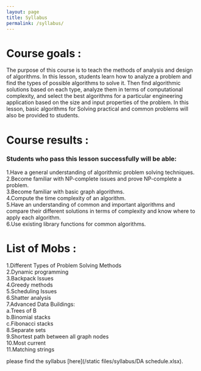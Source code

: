 ```yaml
---
layout: page
title: Syllabus
permalink: /syllabus/
---
```


<h1>Course goals :</h1>
The purpose of this course is to teach the methods of analysis and design of algorithms. In this lesson, students learn how to analyze a problem and find the types of possible algorithms to solve it. Then find algorithmic solutions based on each type, analyze them in terms of computational complexity, and select the best algorithms for a particular engineering application based on the size and input properties of the problem. In this lesson, basic algorithms for Solving practical and common problems will also be provided to students.
<h1>Course results :</h1>
<h3>Students who pass this lesson successfully will be able:</h3>
1.Have a general understanding of algorithmic problem solving techniques.
<br>2.Become familiar with NP-complete issues and prove NP-complete a problem.
<br>3.Become familiar with basic graph algorithms.
<br>4.Compute the time complexity of an algorithm.
<br>5.Have an understanding of common and important algorithms and compare their different solutions in terms of complexity and know where to apply each algorithm.
<br>6.Use existing library functions for common algorithms.
<h1>List of Mobs :</h1>
1.Different Types of Problem Solving Methods
<br>2.Dynamic programming
<br>3.Backpack Issues
<br>4.Greedy methods
<br>5.Scheduling Issues
<br>6.Shatter analysis
<br>7.Advanced Data Buildings:
<br>a.Trees of B
<br>b.Binomial stacks
<br>c.Fibonacci stacks
<br>8.Separate sets
<br>9.Shortest path between all graph nodes
<br>10.Most current
<br>11.Matching strings

please find the syllabus [here](/static files/syllabus/DA schedule.xlsx).



